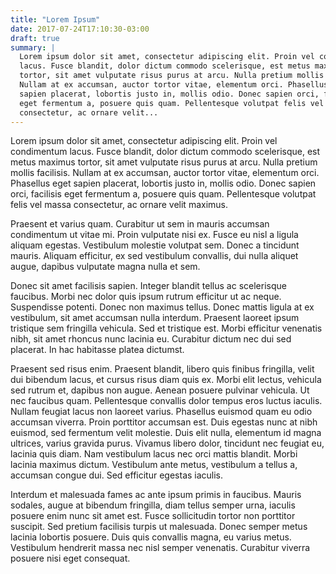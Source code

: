 ```yaml
---
title: "Lorem Ipsum"
date: 2017-07-24T17:10:30-03:00
draft: true
summary: |
  Lorem ipsum dolor sit amet, consectetur adipiscing elit. Proin vel condimentum
  lacus. Fusce blandit, dolor dictum commodo scelerisque, est metus maximus
  tortor, sit amet vulputate risus purus at arcu. Nulla pretium mollis facilisis.
  Nullam at ex accumsan, auctor tortor vitae, elementum orci. Phasellus eget
  sapien placerat, lobortis justo in, mollis odio. Donec sapien orci, facilisis
  eget fermentum a, posuere quis quam. Pellentesque volutpat felis vel massa
  consectetur, ac ornare velit...
---
```


Lorem ipsum dolor sit amet, consectetur adipiscing elit. Proin vel condimentum
lacus. Fusce blandit, dolor dictum commodo scelerisque, est metus maximus
tortor, sit amet vulputate risus purus at arcu. Nulla pretium mollis facilisis.
Nullam at ex accumsan, auctor tortor vitae, elementum orci. Phasellus eget
sapien placerat, lobortis justo in, mollis odio. Donec sapien orci, facilisis
eget fermentum a, posuere quis quam. Pellentesque volutpat felis vel massa
consectetur, ac ornare velit maximus.

Praesent et varius quam. Curabitur ut sem in mauris accumsan condimentum ut
vitae mi. Proin vulputate nisi ex. Fusce eu nisl a ligula aliquam egestas.
Vestibulum molestie volutpat sem. Donec a tincidunt mauris. Aliquam efficitur,
ex sed vestibulum convallis, dui nulla aliquet augue, dapibus vulputate magna
nulla et sem.

Donec sit amet facilisis sapien. Integer blandit tellus ac scelerisque
faucibus. Morbi nec dolor quis ipsum rutrum efficitur ut ac neque. Suspendisse
potenti. Donec non maximus tellus. Donec mattis ligula at ex vestibulum, sit
amet accumsan nulla interdum. Praesent laoreet ipsum tristique sem fringilla
vehicula. Sed et tristique est. Morbi efficitur venenatis nibh, sit amet
rhoncus nunc lacinia eu. Curabitur dictum nec dui sed placerat. In hac
habitasse platea dictumst.

Praesent sed risus enim. Praesent blandit, libero quis finibus fringilla, velit
dui bibendum lacus, et cursus risus diam quis ex. Morbi elit lectus, vehicula
sed rutrum et, dapibus non augue. Aenean posuere pulvinar vehicula. Ut nec
faucibus quam. Pellentesque convallis dolor tempus eros luctus iaculis. Nullam
feugiat lacus non laoreet varius. Phasellus euismod quam eu odio accumsan
viverra. Proin porttitor accumsan est. Duis egestas nunc at nibh euismod, sed
fermentum velit molestie. Duis elit nulla, elementum id magna ultrices, varius
gravida purus. Vivamus libero dolor, tincidunt nec feugiat eu, lacinia quis
diam. Nam vestibulum lacus nec orci mattis blandit. Morbi lacinia maximus
dictum. Vestibulum ante metus, vestibulum a tellus a, accumsan congue dui. Sed
efficitur egestas iaculis.

Interdum et malesuada fames ac ante ipsum primis in faucibus. Mauris sodales,
augue at bibendum fringilla, diam tellus semper urna, iaculis posuere enim nunc
sit amet est. Fusce sollicitudin tortor non porttitor suscipit. Sed pretium
facilisis turpis ut malesuada. Donec semper metus lacinia lobortis posuere.
Duis quis convallis magna, eu varius metus. Vestibulum hendrerit massa nec nisl
semper venenatis. Curabitur viverra posuere nisi eget consequat.

